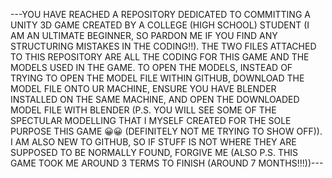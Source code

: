 ---YOU HAVE REACHED A REPOSITORY DEDICATED TO COMMITTING A UNITY 3D GAME CREATED BY A COLLEGE (HIGH SCHOOL) STUDENT (I AM AN ULTIMATE BEGINNER, SO PARDON ME IF YOU FIND ANY STRUCTURING MISTAKES IN THE CODING!!). THE TWO FILES ATTACHED TO THIS REPOSITORY ARE ALL THE CODING FOR THIS GAME AND THE MODELS USED IN THE GAME. TO OPEN THE MODELS, INSTEAD OF TRYING TO OPEN THE MODEL FILE WITHIN GITHUB, DOWNLOAD THE MODEL FILE ONTO UR MACHINE, ENSURE YOU HAVE BLENDER INSTALLED ON THE SAME MACHINE, AND OPEN THE DOWNLOADED MODEL FILE WITH BLENDER (P.S. YOU WILL SEE SOME OF THE SPECTULAR MODELLING THAT I MYSELF CREATED FOR THE SOLE PURPOSE THIS GAME 😀😀 (DEFINITELY NOT ME TRYING TO SHOW OFF)). I AM ALSO NEW TO GITHUB, SO IF STUFF IS NOT WHERE THEY ARE SUPPOSED TO BE NORMALLY FOUND, FORGIVE ME (ALSO P.S. THIS GAME TOOK ME AROUND 3 TERMS TO FINISH (AROUND 7 MONTHS!!!))---
